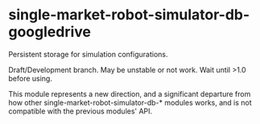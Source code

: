 single-market-robot-simulator-db-googledrive
=========

Persistent storage for simulation configurations.

Draft/Development branch.  May be unstable or not work.  Wait until >1.0 before using.

This module represents a new direction, and a significant departure from how other 
single-market-robot-simulator-db-* modules works, and is not compatible with the previous
modules' API.

